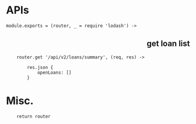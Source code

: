 

APIs
====

    module.exports = (router, _ = require 'lodash') ->










<h2 align="right"
----------------------------------------------------------------->get loan list
</h2>

        router.get '/api/v2/loans/summary', (req, res) ->

            res.json {
                openLoans: []
            }









Misc.
=====

        return router
